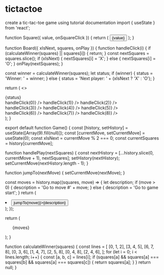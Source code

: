 # tictactoe

create a tic-tac-toe game using tutorial documentation
import { useState } from 'react';

function Square({ value, onSquareClick }) {
return (
<button className="square" onClick={onSquareClick}>
{value}
</button>
);
}

function Board({ xIsNext, squares, onPlay }) {
function handleClick(i) {
if (calculateWinner(squares) || squares[i]) {
return;
}
const nextSquares = squares.slice();
if (xIsNext) {
nextSquares[i] = 'X';
} else {
nextSquares[i] = 'O';
}
onPlay(nextSquares);
}

const winner = calculateWinner(squares);
let status;
if (winner) {
status = 'Winner: ' + winner;
} else {
status = 'Next player: ' + (xIsNext ? 'X' : 'O');
}

return (
<>
<div className="status">{status}</div>
<div className="board-row">
<Square value={squares[0]} onSquareClick={() => handleClick(0)} />
<Square value={squares[1]} onSquareClick={() => handleClick(1)} />
<Square value={squares[2]} onSquareClick={() => handleClick(2)} />
</div>
<div className="board-row">
<Square value={squares[3]} onSquareClick={() => handleClick(3)} />
<Square value={squares[4]} onSquareClick={() => handleClick(4)} />
<Square value={squares[5]} onSquareClick={() => handleClick(5)} />
</div>
<div className="board-row">
<Square value={squares[6]} onSquareClick={() => handleClick(6)} />
<Square value={squares[7]} onSquareClick={() => handleClick(7)} />
<Square value={squares[8]} onSquareClick={() => handleClick(8)} />
</div>
</>
);
}

export default function Game() {
const [history, setHistory] = useState([Array(9).fill(null)]);
const [currentMove, setCurrentMove] = useState(0);
const xIsNext = currentMove % 2 === 0;
const currentSquares = history[currentMove];

function handlePlay(nextSquares) {
const nextHistory = [...history.slice(0, currentMove + 1), nextSquares];
setHistory(nextHistory);
setCurrentMove(nextHistory.length - 1);
}

function jumpTo(nextMove) {
setCurrentMove(nextMove);
}

const moves = history.map((squares, move) => {
let description;
if (move > 0) {
description = 'Go to move #' + move;
} else {
description = 'Go to game start';
}
return (
<li key={move}>
<button onClick={() => jumpTo(move)}>{description}</button>
</li>
);
});

return (
<div className="game">
<div className="game-board">
<Board xIsNext={xIsNext} squares={currentSquares} onPlay={handlePlay} />
</div>
<div className="game-info">
<ol>{moves}</ol>
</div>
</div>
);
}

function calculateWinner(squares) {
const lines = [
[0, 1, 2],
[3, 4, 5],
[6, 7, 8],
[0, 3, 6],
[1, 4, 7],
[2, 5, 8],
[0, 4, 8],
[2, 4, 6],
];
for (let i = 0; i < lines.length; i++) {
const [a, b, c] = lines[i];
if (squares[a] && squares[a] === squares[b] && squares[a] === squares[c]) {
return squares[a];
}
}
return null;
}
